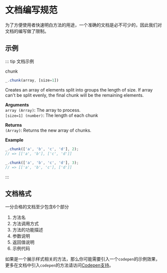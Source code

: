 # 文档编写规范

为了方便使用者快速明白方法的用途，一个准确的文档是必不可少的，因此我们对文档的编写做了限制。

## 示例

::: tip 文档示例

chunk

```js
_.chunk(array, [size=1])
```
Creates an array of elements split into groups the length of size. If array can't be split evenly, the final chunk will be the remaining elements.

**Arguments**  
  `array (Array)`: The array to process.  
  `[size=1] (number)`: The length of each chunk

**Returns**  
  `(Array)`: Returns the new array of chunks.

**Example**

```js
_.chunk(['a', 'b', 'c', 'd'], 2);
// => [['a', 'b'], ['c', 'd']]
 
_.chunk(['a', 'b', 'c', 'd'], 3);
// => [['a', 'b', 'c'], ['d']]
```
:::

## 文档格式

一分合格的文档至少包含6个部分

1. 方法名
2. 方法调用方式
3. 方法的功能描述
4. 参数说明
5. 返回值说明
6. 示例代码

如果是一个展示样式相关的方法，那么你可能需要引入一个`codepen`的示例效果，更多在文档中引入`codepen`的方法请访问[Codepen支持](./codepen.md)。